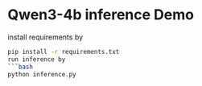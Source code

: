 # Qwen3-4b inference Demo

install requirements by
```bash
pip install -r requirements.txt
run inference by
```bash
python inference.py